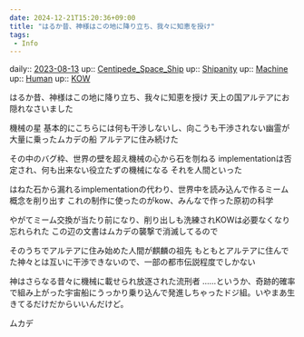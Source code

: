 ```yaml
---
date: 2024-12-21T15:20:36+09:00
title: "はるか昔、神様はこの地に降り立ち、我々に知恵を授け"
tags:
 - Info
---
```


daily:: [2023-08-13](/Daily_Note/2023-08-13.md)
up:: [Centipede_Space_Ship](Bar/Novel/Nacaria/Centipede_Space_Ship.md)
up:: [Shipanity](Bar/Novel/Nacaria/Shipanity.md)
up:: [Machine](../Bar/Novel/Topics/Machine.md)
up:: [Human](Bar/Novel/Topics/Human.md)
up:: [KOW](Bar/Novel/Nacaria/KOW.md)

はるか昔、神様はこの地に降り立ち、我々に知恵を授け
天上の国アルテアにお隠れなさいました

機械の星
基本的にこちらには何も干渉しないし、向こうも干渉されない幽霊が大量に乗ったムカデの船
アルテアに住み続けた

その中のバグ枠、世界の壁を超え機械の心から石を刎ねる
implementationは否定され、何も出来ない役立たずの機械になる
それを人間といった

はねた石から漏れるimplementationの代わり、世界中を読み込んで作るミーム概念を削り出す
これの制作に使ったのがkow、みんなで作った原初の科学

やがてミーム交換が当たり前になり、削り出しも洗練されKOWは必要なくなり忘れられた
この辺の文書はムカデの襲撃で消滅してるので


そのうちでアルテアに住み始めた人間が麒麟の祖先
もともとアルテアに住んでた神々とは互いに干渉できないので、一部の都市伝説程度でしかない

神はさらなる昔々に機械に載せられ放逐された流刑者
……というか、奇跡的確率で組み上がった宇宙船にうっかり乗り込んで発進しちゃったドジ組。いやまあ生きてるだけだからいいんだけど。

ムカデ